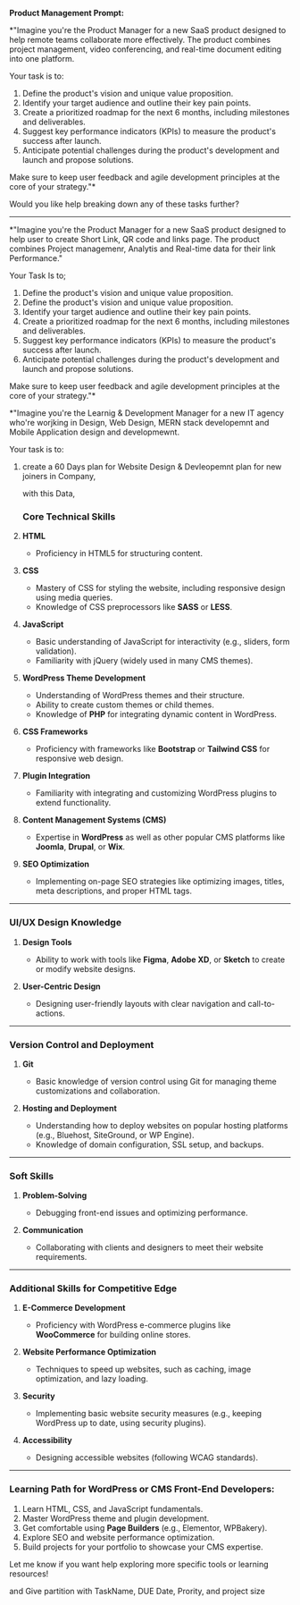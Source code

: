 
**Product Management Prompt:**

*"Imagine you're the Product Manager for a new SaaS product designed to help remote teams collaborate more effectively. The product combines project management, video conferencing, and real-time document editing into one platform.

Your task is to:

1. Define the product's vision and unique value proposition.
2. Identify your target audience and outline their key pain points.
3. Create a prioritized roadmap for the next 6 months, including milestones and deliverables.
4. Suggest key performance indicators (KPIs) to measure the product's success after launch.
5. Anticipate potential challenges during the product's development and launch and propose solutions.

Make sure to keep user feedback and agile development principles at the core of your strategy."*

Would you like help breaking down any of these tasks further?

---

*"Imagine you're the Product Manager for a new SaaS product designed to help user to create Short Link, QR code and links page. The product combines Project managemenr, Analytis and Real-time data for their link Performance."

Your Task Is to;

1. Define the product's vision and unique value proposition.
2. Define the product's vision and unique value proposition.
3. Identify your target audience and outline their key pain points.
4. Create a prioritized roadmap for the next 6 months, including milestones and deliverables.
5. Suggest key performance indicators (KPIs) to measure the product's success after launch.
6. Anticipate potential challenges during the product's development and launch and propose solutions.

Make sure to keep user feedback and agile development principles at the core of your strategy."*


*"Imagine you're the Learnig & Development Manager for a new IT agency who're worjking in Design, Web Design, MERN stack developemnt and Mobile Application design and developmewnt.

Your task is to:

1. create a 60 Days plan for Website Design & Devleopemnt plan for new joiners in Company,

   with this Data,
   ### **Core Technical Skills**

1. **HTML**
    
    - Proficiency in HTML5 for structuring content.
2. **CSS**
    
    - Mastery of CSS for styling the website, including responsive design using media queries.
    - Knowledge of CSS preprocessors like **SASS** or **LESS**.
3. **JavaScript**
    
    - Basic understanding of JavaScript for interactivity (e.g., sliders, form validation).
    - Familiarity with jQuery (widely used in many CMS themes).
4. **WordPress Theme Development**
    
    - Understanding of WordPress themes and their structure.
    - Ability to create custom themes or child themes.
    - Knowledge of **PHP** for integrating dynamic content in WordPress.
5. **CSS Frameworks**
    
    - Proficiency with frameworks like **Bootstrap** or **Tailwind CSS** for responsive web design.
6. **Plugin Integration**
    
    - Familiarity with integrating and customizing WordPress plugins to extend functionality.
7. **Content Management Systems (CMS)**
    
    - Expertise in **WordPress** as well as other popular CMS platforms like **Joomla**, **Drupal**, or **Wix**.
8. **SEO Optimization**
    
    - Implementing on-page SEO strategies like optimizing images, titles, meta descriptions, and proper HTML tags.

---

### **UI/UX Design Knowledge**

1. **Design Tools**
    
    - Ability to work with tools like **Figma**, **Adobe XD**, or **Sketch** to create or modify website designs.
2. **User-Centric Design**
    
    - Designing user-friendly layouts with clear navigation and call-to-actions.

---

### **Version Control and Deployment**

1. **Git**
    
    - Basic knowledge of version control using Git for managing theme customizations and collaboration.
2. **Hosting and Deployment**
    
    - Understanding how to deploy websites on popular hosting platforms (e.g., Bluehost, SiteGround, or WP Engine).
    - Knowledge of domain configuration, SSL setup, and backups.

---

### **Soft Skills**

1. **Problem-Solving**
    
    - Debugging front-end issues and optimizing performance.
2. **Communication**
    
    - Collaborating with clients and designers to meet their website requirements.

---

### **Additional Skills for Competitive Edge**

1. **E-Commerce Development**
    
    - Proficiency with WordPress e-commerce plugins like **WooCommerce** for building online stores.
2. **Website Performance Optimization**
    
    - Techniques to speed up websites, such as caching, image optimization, and lazy loading.
3. **Security**
    
    - Implementing basic website security measures (e.g., keeping WordPress up to date, using security plugins).
4. **Accessibility**
    
    - Designing accessible websites (following WCAG standards).

---

### Learning Path for WordPress or CMS Front-End Developers:

1. Learn HTML, CSS, and JavaScript fundamentals.
2. Master WordPress theme and plugin development.
3. Get comfortable using **Page Builders** (e.g., Elementor, WPBakery).
4. Explore SEO and website performance optimization.
5. Build projects for your portfolio to showcase your CMS expertise.

Let me know if you want help exploring more specific tools or learning resources!
   
   and Give partition with
	   TaskName, DUE Date, Prority, and project size